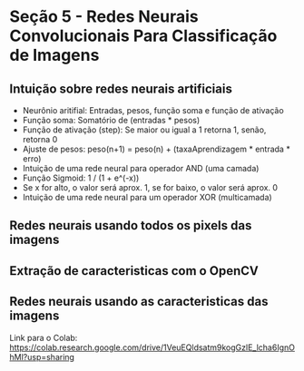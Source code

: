 # Seção 5 - Redes Neurais Convolucionais Para Classificação de Imagens

## Intuição sobre redes neurais artificiais
- Neurônio aritifial: Entradas, pesos, função soma e função de ativação
- Função soma: Somatório de (entradas * pesos)
- Função de ativação (step): Se maior ou igual a 1 retorna 1, senão, retorna 0
- Ajuste de pesos: peso(n+1) = peso(n) + (taxaAprendizagem * entrada * erro)
- Intuição de uma rede neural para operador AND (uma camada)
- Função Sigmoid: 1 / (1 + e^(-x))
- Se x for alto, o valor será aprox. 1, se for baixo, o valor será aprox. 0
- Intuição de uma rede neural para um operador XOR (multicamada)


## Redes neurais usando todos os pixels das imagens


## Extração de caracteristicas com o OpenCV


## Redes neurais usando as caracteristicas das imagens



Link para o Colab: https://colab.research.google.com/drive/1VeuEQldsatm9kogGzlE_lcha6IgnOhMl?usp=sharing
